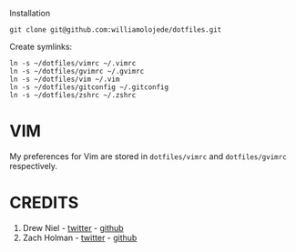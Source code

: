Installation

    git clone git@github.com:williamolojede/dotfiles.git

Create symlinks:

    ln -s ~/dotfiles/vimrc ~/.vimrc
    ln -s ~/dotfiles/gvimrc ~/.gvimrc
    ln -s ~/dotfiles/vim ~/.vim
    ln -s ~/dotfiles/gitconfig ~/.gitconfig
    ln -s ~/dotfiles/zshrc ~/.zshrc

# VIM #

My preferences for Vim are stored in `dotfiles/vimrc` and `dotfiles/gvimrc`
respectively.

# CREDITS
1. Drew Niel - [twitter](https://twitter.com/nelstrom) - [github](https://github.com/nelstrom)
2. Zach Holman - [twitter](https://twitter.com/holman) - [github](https://github.com/holman)